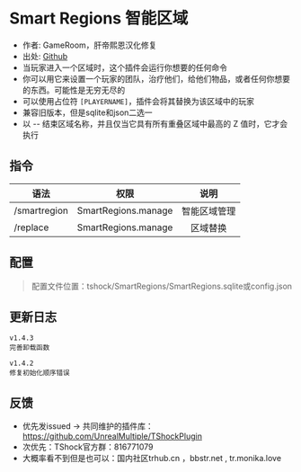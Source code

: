 # Smart Regions 智能区域

- 作者: GameRoom，肝帝熙恩汉化修复
- 出处: [Github](https://github.com/ZakFahey/SmartRegions)
- 当玩家进入一个区域时，这个插件会运行你想要的任何命令
- 你可以用它来设置一个玩家的团队，治疗他们，给他们物品，或者任何你想要的东西。可能性是无穷无尽的
- 可以使用占位符 `[PLAYERNAME]`，插件会将其替换为该区域中的玩家
- 兼容旧版本，但是sqlite和json二选一
- 以 -- 结束区域名称，并且仅当它具有所有重叠区域中最高的 Z 值时，它才会执行


## 指令

| 语法           |         权限          |   说明   |
|--------------|:-------------------:|:------:|
| /smartregion | SmartRegions.manage | 智能区域管理 |
| /replace     | SmartRegions.manage |  区域替换  |

## 配置
> 配置文件位置：tshock/SmartRegions/SmartRegions.sqlite或config.json

## 更新日志

```
v1.4.3
完善卸载函数

v1.4.2
修复初始化顺序错误
```


## 反馈
- 优先发issued -> 共同维护的插件库：https://github.com/UnrealMultiple/TShockPlugin
- 次优先：TShock官方群：816771079
- 大概率看不到但是也可以：国内社区trhub.cn ，bbstr.net , tr.monika.love
